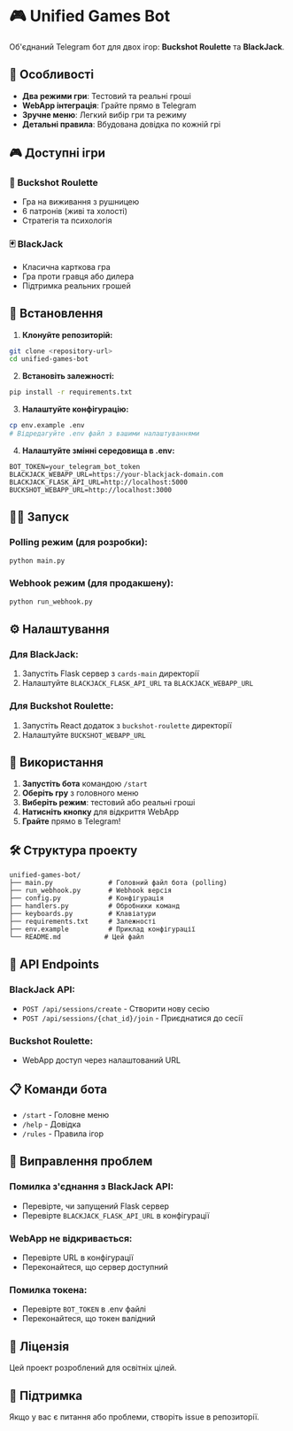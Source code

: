 # 🎮 Unified Games Bot

Об'єднаний Telegram бот для двох ігор: **Buckshot Roulette** та **BlackJack**.

## 🎯 Особливості

- **Два режими гри**: Тестовий та реальні гроші
- **WebApp інтеграція**: Грайте прямо в Telegram
- **Зручне меню**: Легкий вибір гри та режиму
- **Детальні правила**: Вбудована довідка по кожній грі

## 🎮 Доступні ігри

### 🎰 Buckshot Roulette
- Гра на виживання з рушницею
- 6 патронів (живі та холості)
- Стратегія та психологія

### 🃏 BlackJack
- Класична карткова гра
- Гра проти гравця або дилера
- Підтримка реальних грошей

## 🚀 Встановлення

1. **Клонуйте репозиторій:**
```bash
git clone <repository-url>
cd unified-games-bot
```

2. **Встановіть залежності:**
```bash
pip install -r requirements.txt
```

3. **Налаштуйте конфігурацію:**
```bash
cp env.example .env
# Відредагуйте .env файл з вашими налаштуваннями
```

4. **Налаштуйте змінні середовища в .env:**
```env
BOT_TOKEN=your_telegram_bot_token
BLACKJACK_WEBAPP_URL=https://your-blackjack-domain.com
BLACKJACK_FLASK_API_URL=http://localhost:5000
BUCKSHOT_WEBAPP_URL=http://localhost:3000
```

## 🏃‍♂️ Запуск

### Polling режим (для розробки):
```bash
python main.py
```

### Webhook режим (для продакшену):
```bash
python run_webhook.py
```

## ⚙️ Налаштування

### Для BlackJack:
1. Запустіть Flask сервер з `cards-main` директорії
2. Налаштуйте `BLACKJACK_FLASK_API_URL` та `BLACKJACK_WEBAPP_URL`

### Для Buckshot Roulette:
1. Запустіть React додаток з `buckshot-roulette` директорії
2. Налаштуйте `BUCKSHOT_WEBAPP_URL`

## 📱 Використання

1. **Запустіть бота** командою `/start`
2. **Оберіть гру** з головного меню
3. **Виберіть режим**: тестовий або реальні гроші
4. **Натисніть кнопку** для відкриття WebApp
5. **Грайте** прямо в Telegram!

## 🛠️ Структура проекту

```
unified-games-bot/
├── main.py              # Головний файл бота (polling)
├── run_webhook.py       # Webhook версія
├── config.py            # Конфігурація
├── handlers.py          # Обробники команд
├── keyboards.py         # Клавіатури
├── requirements.txt     # Залежності
├── env.example          # Приклад конфігурації
└── README.md           # Цей файл
```

## 🔧 API Endpoints

### BlackJack API:
- `POST /api/sessions/create` - Створити нову сесію
- `POST /api/sessions/{chat_id}/join` - Приєднатися до сесії

### Buckshot Roulette:
- WebApp доступ через налаштований URL

## 📋 Команди бота

- `/start` - Головне меню
- `/help` - Довідка
- `/rules` - Правила ігор

## 🐛 Виправлення проблем

### Помилка з'єднання з BlackJack API:
- Перевірте, чи запущений Flask сервер
- Перевірте `BLACKJACK_FLASK_API_URL` в конфігурації

### WebApp не відкривається:
- Перевірте URL в конфігурації
- Переконайтеся, що сервер доступний

### Помилка токена:
- Перевірте `BOT_TOKEN` в .env файлі
- Переконайтеся, що токен валідний

## 📄 Ліцензія

Цей проект розроблений для освітніх цілей.

## 🤝 Підтримка

Якщо у вас є питання або проблеми, створіть issue в репозиторії. 